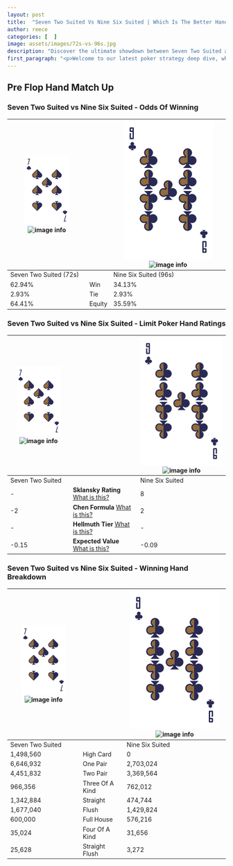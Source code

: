 ```yaml
---
layout: post
title:  "Seven Two Suited Vs Nine Six Suited | Which Is The Better Hand In Poker? A Complete Guide"
author: reece
categories: [  ]
image: assets/images/72s-vs-96s.jpg
description: "Discover the ultimate showdown between Seven Two Suited and Nine Six Suited in poker! Uncover the odds, strategies, and scenarios where one hand triumphs over the other. Get ready to up your poker game with this thrilling analysis."
first_paragraph: "<p>Welcome to our latest poker strategy deep dive, where we're pitting two distinct hands against each other in a high-stakes showdown: Seven Two Suited vs Nine Six Suited.</p><p>In the dynamic world of poker, every decision counts, and knowing which hand holds the upper hand is key to your success at the table.</p><p>In this article, we'll dissect these two hands, explore the scenarios where one dominates the other, and equip you with the knowledge to make strategic choices that can tip the odds in your favor.</p><p>Get ready to unravel the intriguing dynamics of these poker hands and elevate your game to new heights.</p>"
---
```




[comment]: # (sp0)

## Pre Flop Hand Match Up

<div class="table hand-ratings" markdown="1"> 



### Seven Two Suited vs Nine Six Suited - Odds Of Winning


    
| ![image info](assets/images/hand1/7.png) ![image info](assets/images/hand1/2s.png) |  | ![image info](assets/images/hand2/9.png) ![image info](assets/images/hand2/6s.png) |
| -------- | -------- | -------- |
| Seven Two Suited (72s) |  | Nine Six Suited (96s) |
| 62.94% | Win | 34.13% |
| 2.93% | Tie | 2.93% |
| 64.41% | Equity | 35.59% |




[comment]: # (sp1)



### Seven Two Suited vs Nine Six Suited - Limit Poker Hand Ratings


    
| ![image info](assets/images/hand1/7.png) ![image info](assets/images/hand1/2s.png) |  | ![image info](assets/images/hand2/9.png) ![image info](assets/images/hand2/6s.png) |
| -------- | -------- | -------- |
| Seven Two Suited |  | Nine Six Suited |
| - | **Sklansky Rating** [What is this?](/sklansky-rating-explained) | 8 |
| -2 | **Chen Formula** [What is this?](/chen-formula-explained) | 2 |
| - | **Hellmuth Tier** [What is this?](/Hellmuth-tier-explained) | - |
| -0.15 | **Expected Value** [What is this?](/expected-value-explained) | -0.09 |




[comment]: # (sp2)



### Seven Two Suited vs Nine Six Suited - Winning Hand Breakdown


    
| ![image info](assets/images/hand1/7.png) ![image info](assets/images/hand1/2s.png) |  | ![image info](assets/images/hand2/9.png) ![image info](assets/images/hand2/6s.png) |
| -------- | -------- | -------- |
| Seven Two Suited |  | Nine Six Suited |
| 1,498,560 | High Card | 0 |
| 6,646,932 | One Pair | 2,703,024 |
| 4,451,832 | Two Pair | 3,369,564 |
| 966,356 | Three Of A Kind | 762,012 |
| 1,342,884 | Straight | 474,744 |
| 1,677,040 | Flush | 1,429,824 |
| 600,000 | Full House | 576,216 |
| 35,024 | Four Of A Kind | 31,656 |
| 25,628 | Straight Flush | 3,272 |




[comment]: # (sp3)



</div>

[comment]: # (sp4)



[comment]: # (sp5)

